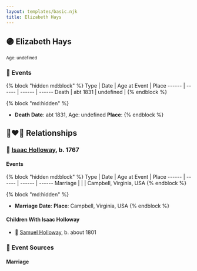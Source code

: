 ```yaml
---
layout: templates/basic.njk
title: Elizabeth Hays
---
```

## 🟣 Elizabeth Hays
<small>Age: undefined</small>


### 📆 Events

{% block "hidden md:block" %}
Type | Date | Age at Event | Place
------ | ------ | ------ | ------
Death | abt 1831 | undefined |
{% endblock %}

{% block "md:hidden" %}
- **Death**
**Date**: abt 1831, Age: undefined
**Place**:
{% endblock %}

## 👩‍❤️‍👨 Relationships

### 🔵 [Isaac Holloway](/people/9/9759504), b. 1767

#### Events

{% block "hidden md:block" %}
Type | Date | Age at Event | Place
------ | ------ | ------ | ------
Marriage |  |  | Campbell, Virginia, USA
{% endblock %}

{% block "md:hidden" %}
- **Marriage**
**Date**:
**Place**: Campbell, Virginia, USA
{% endblock %}

#### Children With Isaac Holloway
* 🔵 [Samuel Holloway](/people/6/61320261), b. about 1801
### 📰 Event Sources

#### <a id="event-family-0-event-0"></a> Marriage